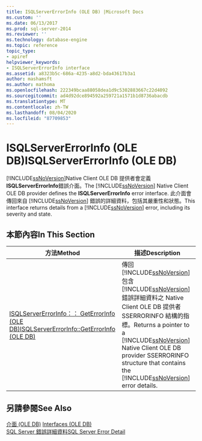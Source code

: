 ```yaml
---
title: ISQLServerErrorInfo (OLE DB) |Microsoft Docs
ms.custom: ''
ms.date: 06/13/2017
ms.prod: sql-server-2014
ms.reviewer: ''
ms.technology: database-engine
ms.topic: reference
topic_type:
- apiref
helpviewer_keywords:
- ISQLServerErrorInfo interface
ms.assetid: a8323b5c-686a-4235-a8d2-bda43617b3a1
author: mashamsft
ms.author: mathoma
ms.openlocfilehash: 222349bcaa88058dea1d9c5302883667c22d4092
ms.sourcegitcommit: ad4d92dce894592a259721a1571b1d8736abacdb
ms.translationtype: MT
ms.contentlocale: zh-TW
ms.lasthandoff: 08/04/2020
ms.locfileid: "87709853"
---
```

# <a name="isqlservererrorinfo-ole-db"></a><span data-ttu-id="0cd47-102">ISQLServerErrorInfo (OLE DB)</span><span class="sxs-lookup"><span data-stu-id="0cd47-102">ISQLServerErrorInfo (OLE DB)</span></span>
  <span data-ttu-id="0cd47-103">[!INCLUDE[ssNoVersion](../../includes/ssnoversion-md.md)]Native Client OLE DB 提供者會定義**ISQLServerErrorInfo**錯誤介面。</span><span class="sxs-lookup"><span data-stu-id="0cd47-103">The [!INCLUDE[ssNoVersion](../../includes/ssnoversion-md.md)] Native Client OLE DB provider defines the **ISQLServerErrorInfo** error interface.</span></span> <span data-ttu-id="0cd47-104">此介面會傳回來自 [!INCLUDE[ssNoVersion](../../includes/ssnoversion-md.md)] 錯誤的詳細資料，包括其嚴重性和狀態。</span><span class="sxs-lookup"><span data-stu-id="0cd47-104">This interface returns details from a [!INCLUDE[ssNoVersion](../../includes/ssnoversion-md.md)] error, including its severity and state.</span></span>  
  
## <a name="in-this-section"></a><span data-ttu-id="0cd47-105">本節內容</span><span class="sxs-lookup"><span data-stu-id="0cd47-105">In This Section</span></span>  
  
|<span data-ttu-id="0cd47-106">方法</span><span class="sxs-lookup"><span data-stu-id="0cd47-106">Method</span></span>|<span data-ttu-id="0cd47-107">描述</span><span class="sxs-lookup"><span data-stu-id="0cd47-107">Description</span></span>|  
|------------|-----------------|  
|[<span data-ttu-id="0cd47-108">ISQLServerErrorInfo：： GetErrorInfo &#40;OLE DB&#41;</span><span class="sxs-lookup"><span data-stu-id="0cd47-108">ISQLServerErrorInfo::GetErrorInfo &#40;OLE DB&#41;</span></span>](../../relational-databases/native-client-ole-db-interfaces/isqlservererrorinfo-geterrorinfo-ole-db.md)|<span data-ttu-id="0cd47-109">傳回 [!INCLUDE[ssNoVersion](../../includes/ssnoversion-md.md)] 包含 [!INCLUDE[ssNoVersion](../../includes/ssnoversion-md.md)] 錯誤詳細資料之 Native Client OLE DB 提供者 SSERRORINFO 結構的指標。</span><span class="sxs-lookup"><span data-stu-id="0cd47-109">Returns a pointer to a [!INCLUDE[ssNoVersion](../../includes/ssnoversion-md.md)] Native Client OLE DB provider SSERRORINFO structure that contains the [!INCLUDE[ssNoVersion](../../includes/ssnoversion-md.md)] error details.</span></span>|  
  
## <a name="see-also"></a><span data-ttu-id="0cd47-110">另請參閱</span><span class="sxs-lookup"><span data-stu-id="0cd47-110">See Also</span></span>  
 <span data-ttu-id="0cd47-111">[介面 &#40;OLE DB&#41;](../../../2014/database-engine/dev-guide/interfaces-ole-db.md) </span><span class="sxs-lookup"><span data-stu-id="0cd47-111">[Interfaces &#40;OLE DB&#41;](../../../2014/database-engine/dev-guide/interfaces-ole-db.md) </span></span>  
 [<span data-ttu-id="0cd47-112">SQL Server 錯誤詳細資料</span><span class="sxs-lookup"><span data-stu-id="0cd47-112">SQL Server Error Detail</span></span>](../../relational-databases/native-client-ole-db-errors/sql-server-error-detail.md)  
  
  
